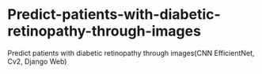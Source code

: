 # Predict-patients-with-diabetic-retinopathy-through-images
Predict patients with diabetic retinopathy through images(CNN EfficientNet, Cv2, Django Web)
